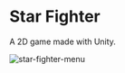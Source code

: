 # Star Fighter
A 2D game made with Unity.

![star-fighter-menu](https://user-images.githubusercontent.com/73944749/176428589-6eb54174-1c38-45f4-a062-5a2d58b28cfb.gif)

